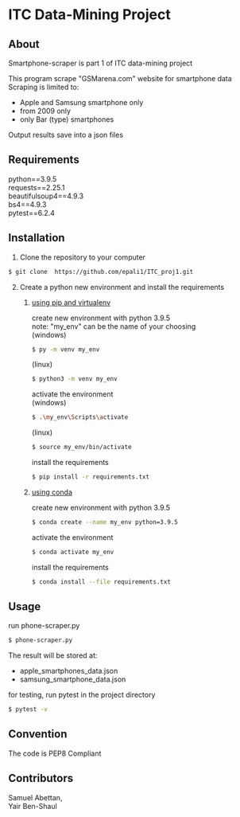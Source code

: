 # ITC Data-Mining Project

## About
Smartphone-scraper is part 1 of ITC data-mining project

This program scrape "GSMarena.com" website for smartphone data
Scraping is limited to:
* Apple and Samsung smartphone only
* from 2009 only
* only Bar (type) smartphones

Output results save into a json files

## Requirements

python==3.9.5  
requests==2.25.1  
beautifulsoup4==4.9.3  
bs4==4.9.3  
pytest==6.2.4

## Installation

1. Clone the repository to your computer

```bash
$ git clone  https://github.com/epali1/ITC_proj1.git
```

2. Create a python new environment and install the requirements  
   1. [using pip and virtualenv](https://packaging.python.org/guides/installing-using-pip-and-virtual-environments/)

      create new environment with python 3.9.5   
      note: "my_env" can be the name of your choosing   
      (windows)
       ```bash
      $ py -m venv my_env
      ```
      (linux)
       ```bash
      $ python3 -m venv my_env
      ```
      
      activate the environment  
      (windows)
      ```bash
      $ .\my_env\Scripts\activate
      ```
      (linux)
      ```bash
      $ source my_env/bin/activate
      ```
            
      install the requirements
      
      ```bash
      $ pip install -r requirements.txt 
      ```

   2. [using conda](https://conda.io/projects/conda/en/latest/user-guide/tasks/manage-environments.html)

      create new environment with python 3.9.5
      
      ```bash
      $ conda create --name my_env python=3.9.5
      ```
      activate the environment 

      ```bash
      $ conda activate my_env 
      ```
      install the requirements

      ```bash
      $ conda install --file requirements.txt
      ```
      
## Usage

run phone-scraper.py 
```bash
$ phone-scraper.py
```
The result will be stored at: 
- apple_smartphones_data.json
- samsung_smartphone_data.json

for testing, run pytest in the project directory
```bash
$ pytest -v 
```

## Convention
The code is PEP8 Compliant

## Contributors
Samuel Abettan,  
Yair Ben-Shaul
